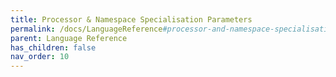```yaml
---
title: Processor & Namespace Specialisation Parameters
permalink: /docs/LanguageReference#processor-and-namespace-specialisation-parameters
parent: Language Reference
has_children: false
nav_order: 10
---
```

